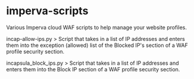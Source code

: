 # imperva-scripts
Various Imperva cloud WAF scripts to help manage your website profiles.

incap-allow-ips.py > Script that takes in a list of IP addresses and enters them into the exception (allowed) list of the Blocked IP's section of a WAF profile security section.

incapsula_block_ips.py > Script that takes in a list of IP addresses and enters them into the Block IP section of a WAF profile security section.

